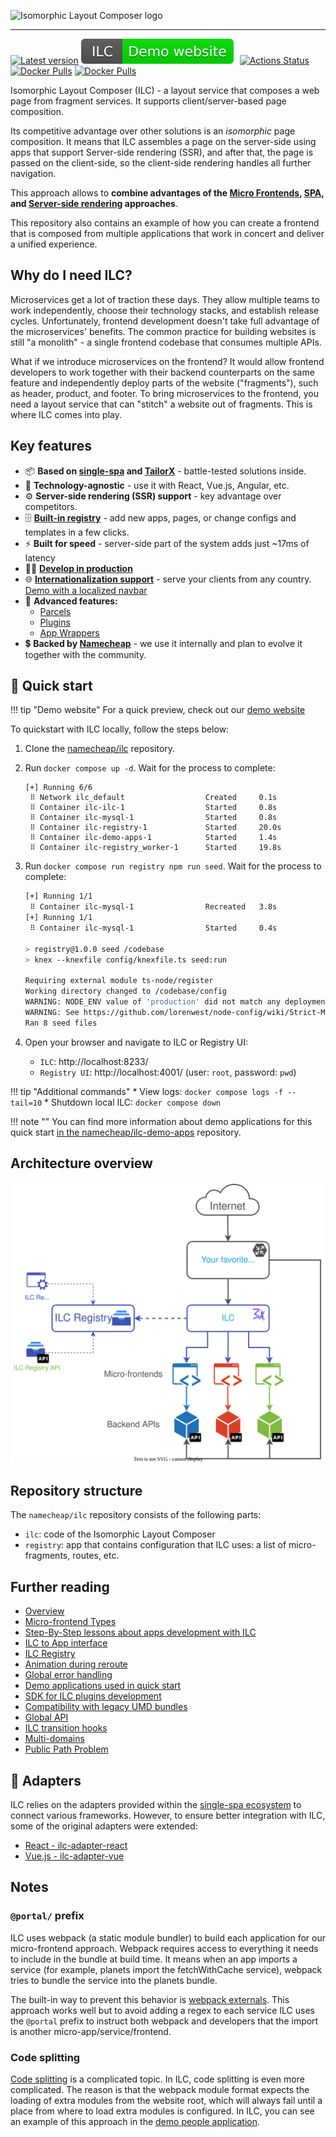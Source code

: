 ![Isomorphic Layout Composer logo](brand/cover_small.png)

----

[![Latest version](https://badgen.net/github/tag/namecheap/ilc?label=Latest%20version&color=green&cache=900)](https://github.com/namecheap/ilc/releases)
[![Demo website](./docs/assets/demo-website.svg)](http://ilc-demo.namecheap.technology)
[![Actions Status](https://github.com/namecheap/ilc/workflows/CI/badge.svg)](https://github.com/namecheap/ilc/actions)
[![Docker Pulls](https://badgen.net/docker/pulls/namecheap/ilc?icon=docker&label=ILC%20pulls)](https://hub.docker.com/r/namecheap/ilc)
[![Docker Pulls](https://badgen.net/docker/pulls/namecheap/ilc_registry?icon=docker&label=ILC%20registry%20pulls)](https://hub.docker.com/r/namecheap/ilc_registry)

Isomorphic Layout Composer (ILC) - a layout service that composes a web page from fragment services.
It supports client/server-based page composition.

Its competitive advantage over other solutions is an *isomorphic* page composition.
It means that ILC assembles a page on the server-side using apps that support Server-side rendering (SSR), and after that,
the page is passed on the client-side, so the client-side rendering handles all further navigation.

This approach allows to **combine advantages of the
[Micro Frontends](https://martinfowler.com/articles/micro-frontends.html),
[SPA](https://en.wikipedia.org/wiki/Single-page_application), and
[Server-side rendering](https://developers.google.com/web/updates/2019/02/rendering-on-the-web#server-rendering) approaches**.

This repository also contains an example of how you can create a frontend that is composed from multiple
applications that work in concert and deliver a unified experience.

## Why do I need ILC?

Microservices get a lot of traction these days. They allow multiple teams to work independently, choose
their technology stacks, and establish release cycles. Unfortunately, frontend development doesn't take full advantage
of the microservices' benefits. The common practice for building websites is still "a monolith" - a single frontend codebase
that consumes multiple APIs.

What if we introduce microservices on the frontend? It would allow frontend developers to work together with their backend
counterparts on the same feature and independently deploy parts of the website ("fragments"), such as header, product, and footer.
To bring microservices to the frontend, you need a layout service that can "stitch" a website out of fragments.
This is where ILC comes into play.

## Key features

* 📦 **Based on [single-spa](https://single-spa.js.org/) and [TailorX](https://github.com/StyleT/tailorx)** - battle-tested solutions inside.
* 📱 **Technology-agnostic** - use it with React, Vue.js, Angular, etc.
* ⚙️ **Server-side rendering (SSR) support** - key advantage over competitors.
* 🗄 **[Built-in registry](./docs/registry.md)** - add new apps, pages, or change configs and templates in a few clicks.
* ⚡️ **Built for speed** - server-side part of the system adds just ~17ms of latency
* 👨‍💻 **[Develop in production](./docs/develop_in_production.md)**
* 🌐 **[Internationalization support](./docs/i18n.md)** - serve your clients from any country. [Demo with a localized navbar](http://ilc-demo.namecheap.technology/ua/)
* 📡 **Advanced features:**
    * [Parcels](./docs/parcels.md)
    * [Plugins](https://github.com/namecheap/ilc-plugins-sdk)
    * [App Wrappers](./docs/app_wrappers.md)
* 💲 **Backed by [Namecheap](https://www.namecheap.com/about/mission-vision-values/)** - we use it internally and plan to evolve it together with the community.

## 🚀 Quick start

!!! tip "Demo website"
    For a quick preview, check out our [demo website](http://ilc-demo.namecheap.technology/)

To quickstart with ILC locally, follow the steps below:

1. Clone the [namecheap/ilc](https://github.com/namecheap/ilc/) repository.
1. Run `docker compose up -d`. Wait for the process to complete:

    ```
    [+] Running 6/6
     ⠿ Network ilc_default                  Created     0.1s
     ⠿ Container ilc-ilc-1                  Started     0.8s
     ⠿ Container ilc-mysql-1                Started     0.8s
     ⠿ Container ilc-registry-1             Started     20.0s
     ⠿ Container ilc-demo-apps-1            Started     1.4s
     ⠿ Container ilc-registry_worker-1      Started     19.8s
    ```

1. Run `docker compose run registry npm run seed`. Wait for the process to complete:

    ```sh
    [+] Running 1/1
     ⠿ Container ilc-mysql-1                Recreated   3.8s
    [+] Running 1/1
     ⠿ Container ilc-mysql-1                Started     0.4s

    > registry@1.0.0 seed /codebase
    > knex --knexfile config/knexfile.ts seed:run

    Requiring external module ts-node/register
    Working directory changed to /codebase/config
    WARNING: NODE_ENV value of 'production' did not match any deployment config file names.
    WARNING: See https://github.com/lorenwest/node-config/wiki/Strict-Mode
    Ran 8 seed files
    ```

1. Open your browser and navigate to ILC or Registry UI:
    * `ILC`: http://localhost:8233/
    * `Registry UI`: http://localhost:4001/ (user: `root`, password: `pwd`)

!!! tip "Additional commands"
    * View logs: `docker compose logs -f --tail=10`
    * Shutdown local ILC: `docker compose down`

!!! note ""
    You can find more information about demo applications for this quick start [in the namecheap/ilc-demo-apps](https://github.com/namecheap/ilc-demo-apps) repository.

## Architecture overview

![ILC Architecture overview](docs/assets/ILC-Architecture.svg)

## Repository structure

The `namecheap/ilc` repository consists of the following parts:

* `ilc`: code of the Isomorphic Layout Composer
* `registry`: app that contains configuration that ILC uses: a list of micro-fragments, routes, etc.

## Further reading

* [Overview](./docs/overview.md)
* [Micro-frontend Types](./docs/microfrontend-types.md)
* [Step-By-Step lessons about apps development with ILC](./docs/how-to-guides/)
* [ILC to App interface](https://namecheap.github.io/ilc-sdk/pages/Pages/ilc_app_interface.html)
* [ILC Registry](./docs/registry.md)
* [Animation during reroute](./docs/animation_during_reroute.md)
* [Global error handling](./docs/global_error_handling.md)
* [Demo applications used in quick start](https://github.com/namecheap/ilc-demo-apps)
* [SDK for ILC plugins development](https://github.com/namecheap/ilc-plugins-sdk)
* [Compatibility with legacy UMD bundles](./docs/umd_bundles_compatibility.md)
* [Global API](https://namecheap.github.io/ilc-sdk/pages/Pages/global_api.html)
* [ILC transition hooks](./docs/transition_hooks.md)
* [Multi-domains](./docs/multi-domains.md)
* [Public Path Problem](https://namecheap.github.io/ilc-sdk/pages/Pages/public_path.html)

## 🔌 Adapters

ILC relies on the adapters provided within the [single-spa ecosystem](https://single-spa.js.org/docs/ecosystem) to connect various frameworks. However, to ensure better integration with ILC, some of the original adapters were extended:

* [React - ilc-adapter-react](https://github.com/namecheap/ilc-adapter-react)
* [Vue.js - ilc-adapter-vue](https://github.com/namecheap/ilc-adapter-vue)

## Notes

### `@portal/` prefix

ILC uses webpack (a static module bundler) to build each application for our micro-frontend approach. Webpack requires
access to everything it needs to include in the bundle at build time. It means when an app imports a service (for example, planets import the fetchWithCache service), webpack tries to bundle the service into the planets bundle.

The built-in way to prevent this behavior is [webpack externals](https://webpack.js.org/configuration/externals/).
This approach works well but to avoid adding a regex to each service ILC uses the `@portal` prefix to instruct both webpack and developers that the import is another micro-app/service/frontend.

### Code splitting

[Code splitting](https://webpack.js.org/guides/code-splitting/) is a complicated topic. In ILC, code splitting is even more complicated. The reason is that the webpack module format expects the loading of extra modules from the website root, which will always fail until a place from where to load extra modules is configured.
In ILC, you can see an example of this approach in the [demo people application](https://github.com/namecheap/ilc-demo-apps/blob/master/apps/people/src/people.js#L9).
